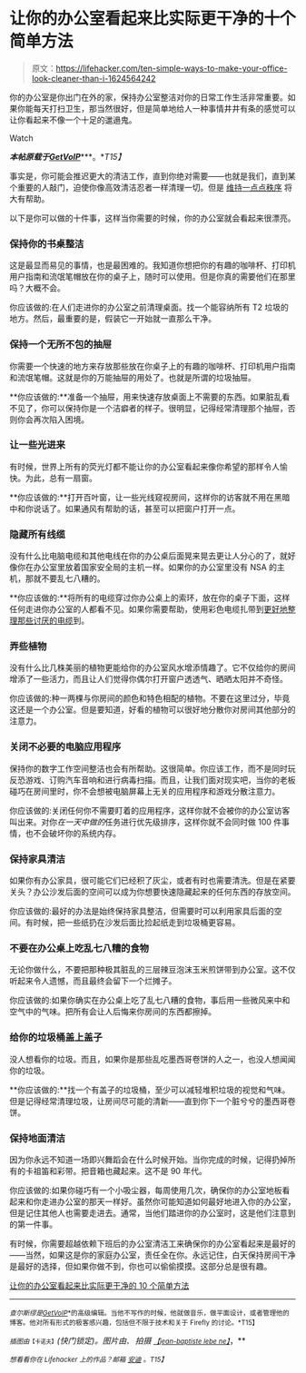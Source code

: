 # 让你的办公室看起来比实际更干净的十个简单方法

> 原文：<https://lifehacker.com/ten-simple-ways-to-make-your-office-look-cleaner-than-i-1624564242>

你的办公室是你出门在外的家，保持办公室整洁对你的日常工作生活非常重要。如果你能每天打扫卫生，那当然很好，但是简单地给人一种事情井井有条的感觉可以让你看起来不像一个十足的邋遢鬼。

Watch

***本帖原载于***[***GetVoIP***](http://getvoip.com/blog/2014/08/13/make-office-cleaner)***。**T15】*

事实是，你可能会推迟更大的清洁工作，直到你绝对需要——也就是我们，直到某个重要的人敲门，迫使你像高效清洁忍者一样清理一切。但是 [维持一点点秩序](https://lifehacker.com/give-yourself-a-clean-slate-with-these-spring-cleaning-1567711645) 将大有帮助。

以下是你可以做的十件事，这样当你需要的时候，你的办公室就会看起来很漂亮。

### 保持你的书桌整洁

这是最显而易见的事情，也是最困难的。我知道你想把你的有趣的咖啡杯、打印机用户指南和流氓笔帽放在你的桌子上，随时可以使用。但是你真的需要他们在那里吗？大概不会。

你应该做的:在人们走进你的办公室之前清理桌面。找一个能容纳所有 T2 垃圾的地方。然后，最重要的是，假装它一开始就一直那么干净。

### **保持一个无所不包的抽屉**

你需要一个快速的地方来存放那些放在你桌子上的有趣的咖啡杯、打印机用户指南和流氓笔帽。这就是你的万能抽屉的用处了。也就是所谓的垃圾抽屉。

**你应该做的:**准备一个抽屉，用来快速存放桌面上不需要的东西。如果脏乱看不见了，你可以保持你是一个洁癖者的样子。很明显，记得经常清理那个抽屉，否则你会再次陷入困境。

### **让一些光进来**

有时候，世界上所有的荧光灯都不能让你的办公室看起来像你希望的那样令人愉快。为此，总有一扇窗。

**你应该做的:**打开百叶窗，让一些光线窥视房间，这样你的访客就不用在黑暗中和你说话了。如果通风有帮助的话，甚至可以把窗户打开一点。

### **隐藏所有线缆**

没有什么比电脑电缆和其他电线在你的办公桌后面晃来晃去更让人分心的了，就好像你在办公室里放着国家安全局的主机一样。如果你的办公室里没有 NSA 的主机，那就不要乱七八糟的。

**你应该做的:**将所有的电缆穿过你办公桌上的索环，放在你的桌子下面，这样任何走进你办公室的人都看不见。如果你需要帮助，使用彩色电缆扎带到[更好地整理那些讨厌的电缆](https://lifehacker.com/get-your-cables-under-control-this-weekend-5915074)到。

### **弄些植物**

没有什么比几株美丽的植物更能给你的办公室风水增添情趣了。它不仅给你的房间增添了一些活力，而且让人们觉得你偶尔打开窗户透透气、晒晒太阳并不奇怪。

你应该做的:种一两棵与你房间的颜色和特色相配的植物。不要在这里过分，毕竟这还是一个办公室。但是要知道，好看的植物可以很好地分散你对房间其他部分的注意力。

### **关闭不必要的电脑应用程序**

保持你的数字工作空间整洁也会有所帮助。这很简单。你应该工作，而不是同时玩反恐游戏、订购汽车音响和进行病毒扫描。而且，让我们面对现实吧，当你的老板碰巧在房间里时，你不会想被电脑屏幕上无关的应用程序和游戏分散注意力。

你应该做的:关闭任何你不需要盯着的应用程序，这样你就不会被你的办公室访客叫出来。对你*在一天中做的*任务进行优先级排序，这样你就不会同时做 100 件事情，也不会破坏你的系统内存。

### **保持家具清洁**

如果你有办公家具，很可能它们已经积了灰尘，或者有时也需要清洗。但是在紧要关头？办公沙发后面的空间可以成为你想要快速隐藏起来的任何东西的存放空间。

你应该做的:最好的办法是始终保持家具整洁，但需要时可以利用家具后面的空间。有时候，把一些纸扔在沙发后面比捡起纸走到垃圾桶更容易。

### 不要在办公桌上吃乱七八糟的食物

无论你做什么，不要把那种极其脏乱的三层辣豆泡沫玉米煎饼带到办公室。这不仅听起来令人遗憾，而且最终会留下一个烂摊子。

你应该做的:如果你确实在办公桌上吃了乱七八糟的食物，事后用一些微风来中和空气中的气味。把所有会让人后悔来你房间的东西都擦掉。

### 给你的垃圾桶盖上盖子

没人想看你的垃圾。而且，如果你是那些乱吃墨西哥卷饼的人之一，也没人想闻闻你的垃圾。

**你应该做的:**找一个有盖子的垃圾桶，至少可以减轻堆积垃圾的视觉和气味。但是记得经常清理垃圾，让房间尽可能的清新——直到你下一个脏兮兮的墨西哥卷饼。

### **保持地面清洁**

因为你永远不知道一场即兴舞蹈会在什么时候开始。当你完成的时候，记得扔掉所有的卡祖笛和彩带。把音箱也藏起来。这不是 90 年代。

你应该做的:如果你碰巧有一个小吸尘器，每周使用几次，确保你的办公室地板看起来和你走进办公室的那天一样好。虽然你可能知道如何最好地进入你的办公室，但是记住其他人也需要走进去。通常，当他们踏进你的办公室时，这是他们注意到的第一件事。

有时候，你需要超越依赖下班后的办公室清洁工来确保你的办公室看起来是最好的——当然，如果这是你的家庭办公室，责任全在你。永远记住，白天保持房间干净是最好的选择，但如果你做不到，你也可以偷偷摸摸。这部分总是很有趣。

[让你的办公室看起来比实际更干净的 10 个简单方法](http://getvoip.com/blog/2014/08/13/make-office-cleaner)

* * *

<small>*查尔斯缪是*</small>[<small>*GetVoIP*</small>](http://getvoip.com/)<small>*的高级编辑。当他不写作的时候，他就做音乐，做平面设计，或者管理他的博客。他对所有形式的极客感兴趣，包括但不限于技术和关于 Firefly 的讨论。*T15】</small>

<small>*插图由*</small><small><small>【卡诺夫】</small></small>*(快门锁定)。图片由*[<small></small>](https://www.flickr.com/photos/mjhagen/9151049710)*<small>*，*</small> 拍摄 [<small>*【jean-baptiste lebe ne】*</small>](https://www.flickr.com/photos/jeanbaptisteparis/724619122/)*，**

*<small>*想看看你在 Lifehacker 上的作品？邮箱*</small> [<small>*安迪*</small>](mailto:andy@lifehacker.com) <small>*。*T15】</small>*